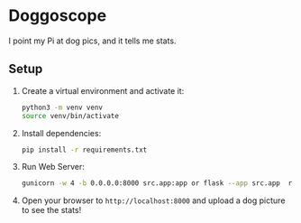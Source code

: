# Doggoscope

I point my Pi at dog pics, and it tells me stats.

## Setup

1. Create a virtual environment and activate it:

   ```bash
   python3 -m venv venv
   source venv/bin/activate
   ```

2. Install dependencies:

   ```bash
   pip install -r requirements.txt
   ```

3. Run Web Server:

   ```bash
   gunicorn -w 4 -b 0.0.0.0:8000 src.app:app or flask --app src.app  run
   ```

4. Open your browser to `http://localhost:8000` and upload a dog picture to see the stats!
